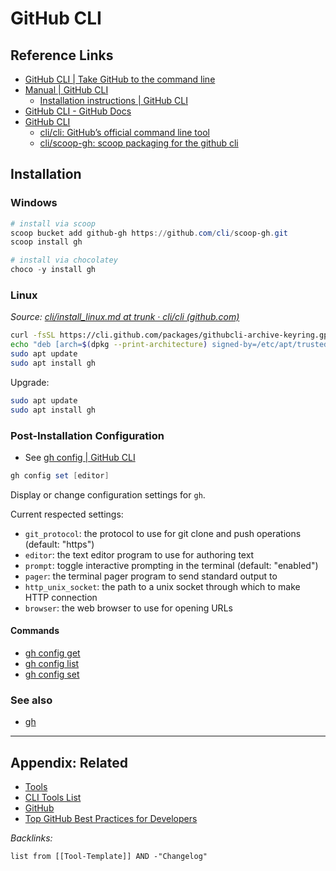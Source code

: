 # GitHub CLI

## Reference Links

* [GitHub CLI | Take GitHub to the command line](https://cli.github.com/)
* [Manual | GitHub CLI](https://cli.github.com/manual/)
  * [Installation instructions | GitHub CLI](https://cli.github.com/manual/installation)
* [GitHub CLI - GitHub Docs](https://docs.github.com/en/github-cli)
* [GitHub CLI](https://github.com/cli)
  * [cli/cli: GitHub’s official command line tool](https://github.com/cli/cli)
  * [cli/scoop-gh: scoop packaging for the github cli](https://github.com/cli/scoop-gh)

## Installation

### Windows

````powershell
# install via scoop
scoop bucket add github-gh https://github.com/cli/scoop-gh.git
scoop install gh

# install via chocolatey
choco -y install gh
````

### Linux

*Source: [cli/install_linux.md at trunk · cli/cli (github.com)](https://github.com/cli/cli/blob/trunk/docs/install_linux.md)*

````bash
curl -fsSL https://cli.github.com/packages/githubcli-archive-keyring.gpg | sudo dd of=/etc/apt/trusted.gpg.d/githubcli-archive-keyring.gpg
echo "deb [arch=$(dpkg --print-architecture) signed-by=/etc/apt/trusted.gpg.d/githubcli-archive-keyring.gpg] https://cli.github.com/packages stable main" | sudo tee /etc/apt/sources.list.d/github-cli.list > /dev/null
sudo apt update
sudo apt install gh
````

Upgrade:

````bash
sudo apt update
sudo apt install gh
````

### Post-Installation Configuration

* See [gh config | GitHub CLI](https://cli.github.com/manual/gh_config)

````powershell
gh config set [editor]
````

Display or change configuration settings for `gh`.

Current respected settings:

* `git_protocol`: the protocol to use for git clone and push operations (default: "https")
* `editor`: the text editor program to use for authoring text
* `prompt`: toggle interactive prompting in the terminal (default: "enabled")
* `pager`: the terminal pager program to send standard output to
* `http_unix_socket`: the path to a unix socket through which to make HTTP connection
* `browser`: the web browser to use for opening URLs

#### Commands

* [gh config get](https://cli.github.com/manual/gh_config_get)
* [gh config list](https://cli.github.com/manual/gh_config_list)
* [gh config set](https://cli.github.com/manual/gh_config_set)

### See also

* [gh](https://cli.github.com/manual/gh)

---

## Appendix: Related

* [Tools](../../Tools.md)
* [CLI Tools List](../../../../2-Areas/Lists/CLI%20Tools%20List.md)
* [GitHub](../Version%20Control/GitHub.md)
* [Top GitHub Best Practices for Developers](../../../Highlights/Readwise/Articles/Top%20GitHub%20Best%20Practices%20for%20Developers.md)

*Backlinks:*

````dataview
list from [[Tool-Template]] AND -"Changelog"
````
